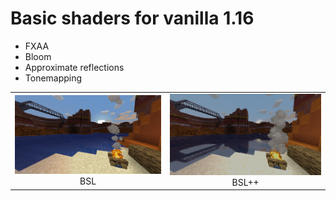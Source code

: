 # Basic shaders for vanilla 1.16
- FXAA
- Bloom
- Approximate reflections
- Tonemapping

<div>
    <table style="width:100%">
        <tr>
            <td align="middle">
              <img src="images/non.png" width="400px" />
              <figcaption align="middle">BSL</figcaption>
            </td>
            <td align="middle">
              <img src="images/shader.png" width="400px" /> 
              <figcaption align="middle">BSL++</figcaption>
            </td>
        </tr>
    </table>
</div>
